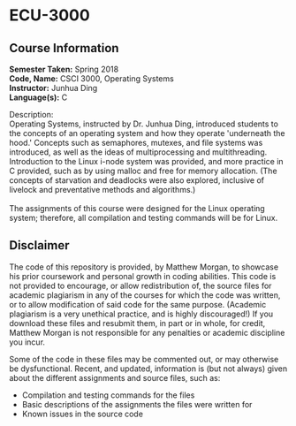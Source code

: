 # ECU-3000

## Course Information
<b>Semester Taken:</b> Spring 2018 <br/>
<b>Code, Name:</b> CSCI 3000, Operating Systems <br/>
<b>Instructor:</b> Junhua Ding <br/>
<b>Language(s):</b> C <br />

Description: <br/>
Operating Systems, instructed by Dr. Junhua Ding, introduced students to the concepts of an operating system and how they operate 'underneath the hood.' Concepts such as semaphores, mutexes, and file systems was introduced, as well as the ideas of multiprocessing and multithreading. Introduction to the Linux i-node system was provided, and more practice in C provided, such as by using malloc and free for memory allocation. (The concepts of starvation and deadlocks were also explored, inclusive of livelock and preventative methods and algorithms.)<br/><br/>The assignments of this course were designed for the Linux operating system; therefore, all compilation and testing commands will be for Linux. <br/>

## Disclaimer
The code of this repository is provided, by Matthew Morgan, to showcase his prior coursework and personal growth in coding abilities. This code is not provided to encourage, or allow redistribution of, the source files for academic plagiarism in any of the courses for which the code was written, or to allow modification of said code for the same purpose. (Academic plagiarism is a very unethical practice, and is highly discouraged!) If you download these files and resubmit them, in part or in whole, for credit, Matthew Morgan is not responsible for any penalties or academic discipline you incur.

Some of the code in these files may be commented out, or may otherwise be dysfunctional. Recent, and updated, information is (but not always) given about the different assignments and source files, such as:
- Compilation and testing commands for the files
- Basic descriptions of the assignments the files were written for
- Known issues in the source code